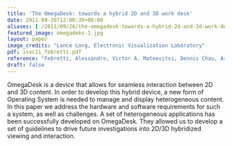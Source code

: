 ```yaml
---
title: 'The OmegaDesk: towards a hybrid 2D and 3D work desk'
date: 2011-09-26T12:00:39+00:00
aliases: [ /2011/09/26/the-omegadesk-towards-a-hybrid-2d-and-3d-work-desk/ ]
featured_image: omegadeks-1.jpg
layout: paper
image_credits: "Lance Long, Electronic Visualization Laboratory"
pdf: isvc11_febretti.pdf
reference: "Febretti, Alessandro, Victor A. Mateevitsi, Dennis Chau, Arthur Nishimoto, Brad McGinnis, Jakub Misterka, Andrew Johnson, and Jason Leigh. \"The OmegaDesk: towards a hybrid 2D and 3D work desk.\" In International Symposium on Visual Computing, pp. 13-23. Springer, Berlin, Heidelberg, 2011."
draft: false
---
```

OmegaDesk is a device that allows for seamless interaction between 2D and 3D content. In order to develop this hybrid device, a new form of Operating System is needed to manage and display heterogeneous content. In this paper we address the hardware and software requirements for such a system, as well as challenges. A set of heterogeneous applications has been successfully developed on OmegaDesk. They allowed us to develop a set of guidelines to drive future investigations into 2D/3D hybridized viewing and interaction.
